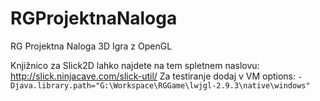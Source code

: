 # RGProjektnaNaloga
RG Projektna Naloga 3D Igra z OpenGL

Knjižnico za Slick2D lahko najdete na tem spletnem naslovu: http://slick.ninjacave.com/slick-util/
Za testiranje dodaj v VM options: ``-Djava.library.path="G:\Workspace\RGGame\lwjgl-2.9.3\native\windows"``
